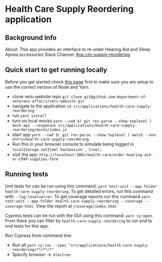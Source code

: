 # Health Care Supply Reordering application

## Background Info

About: This app provides an interface to re-order Hearing Aid and Sleep Apnea accessories
Slack Channel: [#va-cto-supply-reordering](https://dsva.slack.com/archives/C05DFSM57FW/p1689711688225089)

## Quick start to get running locally

Before you get started check [this page](https://depo-platform-documentation.scrollhelp.site/developer-docs/setting-up-your-local-frontend-environment) first to make sure you are setup to use the correct version of Node and Yarn.

- clone vets-website repo `git clone git@github.com:department-of-veterans-affairs/vets-website.git`
- navigate to the application `cd src/applications/health-care-supply-reordering`
- run `yarn install`
- turn on local mocks `yarn --cwd $( git rev-parse --show-toplevel ) mock-api --responses src/applications/health-care-supply-reordering/mocks/index.js`
- start app `yarn --cwd $( git rev-parse --show-toplevel ) watch --env entry=health-care-supply-reordering`
- Run this in your browser console to simulate being logged in `localStorage.setItem('hasSession', true);`
- visit the app: `http://localhost:3001/health-care/order-hearing-aid-or-CPAP-supplies-form`

## Running tests

Unit tests for can be run using this command: `yarn test:unit --app-folder health-care-supply-reordering`. To get detailed errors, run this command with `--log-level=error`. To get coverage reports run this command `yarn test:unit --app-folder health-care-supply-reordering --coverage --coverage-html`. View the report at `/coverage/index.html`

Cypress tests can be run with the GUI using this command: `yarn cy:open`. From there you can filter by `health-care-supply-reordering` to run end to end tests for this app.

Run Cypress from command line:

- Run all `yarn cy:run --spec "src/applications/health-care-supply-reordering/**/**/*"`
- Specify browser `-b electron`
